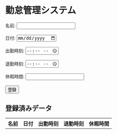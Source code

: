 <!DOCTYPE html>
<html>
  <head>
    <meta charset="UTF-8">
    <title>勤怠管理システム</title>
  </head>
  <body>
    <h1>勤怠管理システム</h1>
    <form>
      <label for="name">名前:</label>
      <input type="text" id="name" name="name"><br><br>
      <label for="date">日付:</label>
      <input type="date" id="date" name="date"><br><br>
      <label for="start_time">出勤時刻:</label>
      <input type="time" id="start_time" name="start_time"><br><br>
      <label for="end_time">退勤時刻:</label>
      <input type="time" id="end_time" name="end_time"><br><br>
      <label for="vacation_time">休暇時間:</label>
      <input type="number" id="vacation_time" name="vacation_time" min="0"><br><br>
      <input type="button" value="登録" onclick="saveData()">
    </form>
    <h2>登録済みデータ</h2>
    <table id="data_table">
      <tr>
        <th>名前</th>
        <th>日付</th>
        <th>出勤時刻</th>
        <th>退勤時刻</th>
        <th>休暇時間</th>
      </tr>
    </table>
    <script>
      function saveData() {
        // 入力された値を取得
        var name = document.getElementById("name").value;
        var date = document.getElementById("date").value;
        var start_time = document.getElementById("start_time").value;
        var end_time = document.getElementById("end_time").value;
        var vacation_time = document.getElementById("vacation_time").value;

        // 入力された値をオブジェクトにまとめる
        var data = {
          name: name,
          date: date,
          start_time: start_time,
          end_time: end_time,
          vacation_time: vacation_time
        };

        // 保存済みデータを取得
        var saved_data = localStorage.getItem("saved_data");
        if (saved_data) {
          // 保存済みデータがあれば、JSON形式からオブジェクトに変換する
          saved_data = JSON.parse(saved_data);
        } else {
          // 保存済みデータがなければ、空の配列を用意する
          saved_data = [];
        }

        // 入力されたデータを保存済みデータに追加する
        saved_data.push(data);

        // 保存済みデータをJSON形式に変換して、ローカルストレージに保存する
       
        var saved_data_json = JSON.stringify(saved_data);
        localStorage.setItem("saved_data", saved_data_json);

        // テーブルに登録済みデータを表示する
        var table = document.getElementById("data_table");
        var row = table.insertRow(-1);
        var name_cell = row.insertCell(0);
        var date_cell = row.insertCell(1);
        var start_time_cell = row.insertCell(2);
        var end_time_cell = row.insertCell(3);
        var vacation_time_cell = row.insertCell(4);
        name_cell.innerHTML = name;
        date_cell.innerHTML = date;
        start_time_cell.innerHTML = start_time;
        end_time_cell.innerHTML = end_time;
        vacation_time_cell.innerHTML = vacation_time;
      }

      // ページが読み込まれたときに保存済みデータをテーブルに表示する
      window.onload = function() {
        var saved_data = localStorage.getItem("saved_data");
        if (saved_data) {
          saved_data = JSON.parse(saved_data);
          var table = document.getElementById("data_table");
          for (var i = 0; i < saved_data.length; i++) {
            var data = saved_data[i];
            var row = table.insertRow(-1);
            var name_cell = row.insertCell(0);
            var date_cell = row.insertCell(1);
            var start_time_cell = row.insertCell(2);
            var end_time_cell = row.insertCell(3);
            var vacation_time_cell = row.insertCell(4);
            name_cell.innerHTML = data.name;
            date_cell.innerHTML = data.date;
            start_time_cell.innerHTML = data.start_time;
            end_time_cell.innerHTML = data.end_time;
            vacation_time_cell.innerHTML = data.vacation_time;
          }
        }
      };
    </script>
  </body>
</html>
